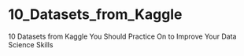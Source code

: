 # 10_Datasets_from_Kaggle
10 Datasets from Kaggle You Should Practice On to Improve Your Data Science Skills
